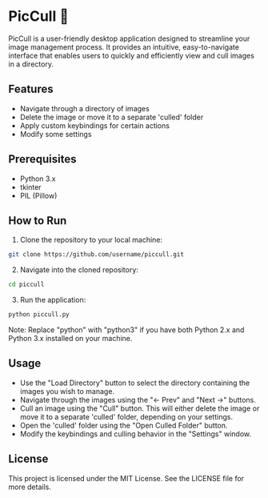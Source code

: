 # PicCull 🥒

PicCull is a user-friendly desktop application designed to streamline your image management process. It provides an intuitive, easy-to-navigate interface that enables users to quickly and efficiently view and cull images in a directory.

## Features
- Navigate through a directory of images
- Delete the image or move it to a separate 'culled' folder
- Apply custom keybindings for certain actions
- Modify some settings

## Prerequisites
- Python 3.x
- tkinter
- PIL (Pillow)

## How to Run

1. Clone the repository to your local machine:

```bash
git clone https://github.com/username/piccull.git
```

2. Navigate into the cloned repository:

```bash
cd piccull
```

3. Run the application:

```bash
python piccull.py
```

Note: Replace "python" with "python3" if you have both Python 2.x and Python 3.x installed on your machine.

## Usage

- Use the "Load Directory" button to select the directory containing the images you wish to manage.
- Navigate through the images using the "<- Prev" and "Next ->" buttons.
- Cull an image using the "Cull" button. This will either delete the image or move it to a separate 'culled' folder, depending on your settings.
- Open the 'culled' folder using the "Open Culled Folder" button.
- Modify the keybindings and culling behavior in the "Settings" window.

## License

This project is licensed under the MIT License. See the LICENSE file for more details.
